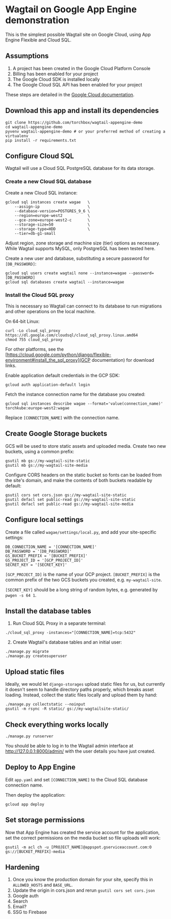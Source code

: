 # Wagtail on Google App Engine demonstration

This is the simplest possible Wagtail site on Google Cloud, using App Engine Flexible and Cloud SQL.

## Assumptions

1. A project has been created in the Google Cloud Platform Console
2. Billing has been enabled for your project
3. The Google Cloud SDK is installed locally
4. The Google Cloud SQL API has been enabled for your project

These steps are detailed in the [Google Cloud documentation](https://cloud.google.com/python/django/flexible-environment#before-you-begin).

## Download this app and install its dependencies

```
git clone https://github.com/torchbox/wagtail-appengine-demo
cd wagtail-appengine-demo
pyvenv wagtail-appengine-demo # or your preferred method of creating a virtualenv
pip install -r requirements.txt
```

## Configure Cloud SQL

Wagtail will use a Cloud SQL PostgreSQL database for its data storage.

### Create a new Cloud SQL database

Create a new Cloud SQL instance:

```
gcloud sql instances create wagae   \
    --assign-ip                     \
    --database-version=POSTGRES_9_6 \
    --region=europe-west2           \
    --gce-zone=europe-west2-c       \
    --storage-size=50               \
    --storage-type=HDD              \
    --tier=db-g1-small
```

Adjust region, zone storage and machine size (tier) options as necessary.  
While Wagtail supports MySQL, only PostgreSQL has been tested here.

Create a new user and database, substituting a secure password for
`[DB_PASSWORD]`:

```
gcloud sql users create wagtail none --instance=wagae --password=[DB_PASSWORD]
gcloud sql databases create wagtail --instance=wagae
```

### Install the Cloud SQL proxy

This is necessary so Wagtail can connect to its database to run migrations and 
other operations on the local machine.

On 64-bit Linux:

```
curl -Lo cloud_sql_proxy https://dl.google.com/cloudsql/cloud_sql_proxy.linux.amd64 
chmod 755 cloud_sql_proxy
```

For other platforms, see the
[https://cloud.google.com/python/django/flexible-environment#install_the_sql_proxy](GCP documentation)
for download links.

Enable application default credentials in the GCP SDK:

```
gcloud auth application-default login
```

Fetch the instance connection name for the database you created:

```
gcloud sql instances describe wagae --format='value(connection_name)'
torchkube:europe-west2:wagae
```

Replace `[CONNECTION_NAME]` with the connection name.

## Create Google Storage buckets

GCS will be used to store static assets and uploaded media.  Create two new
buckets, using a common prefix:

```
gsutil mb gs://my-wagtail-site-static
gsutil mb gs://my-wagtail-site-media
```

Configure CORS headers on the static bucket so fonts can be loaded from the
site's domain, and make the contents of both buckets readable by default:

```
gsutil cors set cors.json gs://my-wagtail-site-static
gsutil defacl set public-read gs://my-wagtail-site-static
gsutil defacl set public-read gs://my-wagtail-site-media
```

## Configure local settings

Create a file called `wagae/settings/local.py`, and add your site-specific
settings:

```
DB_CONNECTION_NAME = '[CONNECTION_NAME]'
DB_PASSWORD = '[DB_PASSWORD]'
GS_BUCKET_PREFIX = '[BUCKET_PREFIX]'
GS_PROJECT_ID = '[GCP_PROJECT_ID]'
SECRET_KEY = '[SECRET_KEY]'
```

`[GCP_PROJECT_ID]` is the name of your GCP project.  `[BUCKET_PREFIX]` is the
common prefix of the two GCS buckets you created, e.g. `my-wagtail-site`.

`[SECRET_KEY]` should be a long string of random bytes, e.g. generated by
`pwgen -s 64 1`.

## Install the database tables

1. Run Cloud SQL Proxy in a separate terminal:

`./cloud_sql_proxy -instances="[CONNECTION_NAME]=tcp:5432"`

2. Create Wagtail's database tables and an initial user:

```
./manage.py migrate
./manage.py createsuperuser
```

## Upload static files

Ideally, we would let `django-storages` upload static files for us, but
currently it doesn't seem to handle directory paths properly, which breaks asset
loading.  Instead, collect the static files locally and upload them by hand:

```
./manage.py collectstatic --noinput
gsutil -m rsync -R static/ gs://my-wagtailsite-static/
```

## Check everything works locally

`./manage.py runserver`

You should be able to log in to the Wagtail admin interface at
http://127.0.0.1:8000/admin/ with the user details you have just created.

## Deploy to App Engine

Edit `app.yaml` and set `[CONNECTION_NAME]` to the Cloud SQL database connection
name.

Then deploy the application:

```
gcloud app deploy
```

## Set storage permissions

Now that App Engine has created the service account for the application, set the
correct permissions on the media bucket so file uploads will work:

```
gsutil -m acl ch -u [PROJECT_NAME]@appspot.gserviceaccount.com:O gs://[BUCKET_PREFIX]-media
```

## Hardening

1. Once you know the production domain for your site, specify this in
   `ALLOWED_HOSTS` and `BASE_URL`.
1. Update the origin in cors.json and rerun `gsutil cors set cors.json`
1. Google auth
1. Search
1. Email?
1. SSG to Firebase
